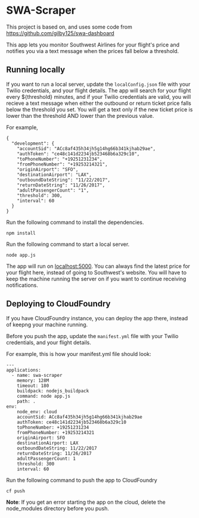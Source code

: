 # SWA-Scraper

This project is based on, and uses some code from <a href="https://github.com/gilby125/swa-dashboard">https://github.com/gilby125/swa-dashboard</a>

This app lets you monitor Southwest Airlines for your flight's price and notifies you via a text message when the prices fall below a threshold.

## Running locally
If you want to run a local server, update the ```localConfig.json``` file with your Twilio credentials, and your flight details. The app will search for your flight every ${threshold} minutes, and if your Twilio credentials are valid, you will recieve a text message when either the outbound or return ticket price falls below the threshold you set. You will get a text only if the new ticket price is lower than the threshold AND lower than the previous value.

For example,

```
{
  "development": {
    "accountSid": "ACc8af435h34jh5g14hg66b341kjhab29ae",
    "authToken": "ce48c141d2234jb523468b6a329c10",
    "toPhoneNumber": "+19251231234",
    "fromPhoneNumber": "+19253214321",
    "originAirport": "SFO",
    "destinationAirport": "LAX",
    "outboundDateString": "11/22/2017",
    "returnDateString": "11/26/2017",
    "adultPassengerCount": "1",
    "threshold": 300,
    "interval": 60
  }
}
```

Run the following command to install the dependencies.
```
npm install
```

Run the following command to start a local server.

```
node app.js
```

The app will run on <a href="http://localhost:5000">localhost:5000</a>. You can always find the latest price for your flight here, instead of going to Southwest's website. You will have to keep the machine running the server on if you want to continue receiving notifications.

## Deploying to CloudFoundry
If you have CloudFoundry instance, you can deploy the app there, instead of keepng your machine running. 

Before you push the app, update the `manifest.yml` file with your Twilio credentials, and your flight details.

For example, this is how your manifest.yml file should look:

```
---
applications:
  - name: swa-scraper
    memory: 128M
    timeout: 180
    buildpack: nodejs_buildpack
    command: node app.js
    path: .
env:
    node_env: cloud
    accountSid: ACc8af435h34jh5g14hg66b341kjhab29ae
    authToken: ce48c141d2234jb523468b6a329c10
    toPhoneNumber: +19251231234
    fromPhoneNumber: +19253214321
    originAirport: SFO
    destinationAirport: LAX
    outboundDateString: 11/22/2017
    returnDateString: 11/26/2017
    adultPassengerCount: 1
    threshold: 300
    interval: 60
```

Run the following command to push the app to CloudFoundry
```
cf push
```

**Note**: If you get an error starting the app on the cloud, delete the node_modules directory before you push.
